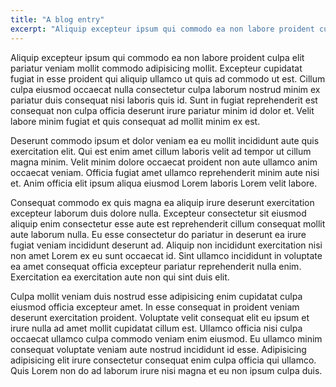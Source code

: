 ```yaml
---
title: "A blog entry"
excerpt: "Aliquip excepteur ipsum qui commodo ea non labore proident culpa elit pariatur veniam mollit commodo adipisicing mollit. Excepteur cupidatat fugiat in esse proident qui aliquip ullamco ut quis ad commodo ut est."
---
```


Aliquip excepteur ipsum qui commodo ea non labore proident culpa elit pariatur veniam mollit commodo adipisicing mollit. Excepteur cupidatat fugiat in esse proident qui aliquip ullamco ut quis ad commodo ut est. Cillum culpa eiusmod occaecat nulla consectetur culpa laborum nostrud minim ex pariatur duis consequat nisi laboris quis id. Sunt in fugiat reprehenderit est consequat non culpa officia deserunt irure pariatur minim id dolor et. Velit labore minim fugiat et quis consequat ad mollit minim ex est.

Deserunt commodo ipsum et dolor veniam ea eu mollit incididunt aute quis exercitation elit. Qui est enim amet cillum laboris velit ad tempor ut cillum magna minim. Velit minim dolore occaecat proident non aute ullamco anim occaecat veniam. Officia fugiat amet ullamco reprehenderit minim aute nisi et. Anim officia elit ipsum aliqua eiusmod Lorem laboris Lorem velit labore.

Consequat commodo ex quis magna ea aliquip irure deserunt exercitation excepteur laborum duis dolore nulla. Excepteur consectetur sit eiusmod aliquip enim consectetur esse aute est reprehenderit cillum consequat mollit aute laborum nulla. Eu esse consectetur do pariatur in deserunt ea irure fugiat veniam incididunt deserunt ad. Aliquip non incididunt exercitation nisi non amet Lorem ex eu sunt occaecat id. Sint ullamco incididunt in voluptate ea amet consequat officia excepteur pariatur reprehenderit nulla enim. Exercitation ea exercitation aute non qui sint duis elit.

Culpa mollit veniam duis nostrud esse adipisicing enim cupidatat culpa eiusmod officia excepteur amet. In esse consequat in proident veniam deserunt exercitation proident. Voluptate velit consequat elit eu ipsum et irure nulla ad amet mollit cupidatat cillum est. Ullamco officia nisi culpa occaecat ullamco culpa commodo veniam enim eiusmod. Eu ullamco minim consequat voluptate veniam aute nostrud incididunt id esse. Adipisicing adipisicing elit irure consectetur consequat enim culpa officia qui ullamco. Quis Lorem non do ad laborum irure nisi magna et eu non ipsum culpa duis.
